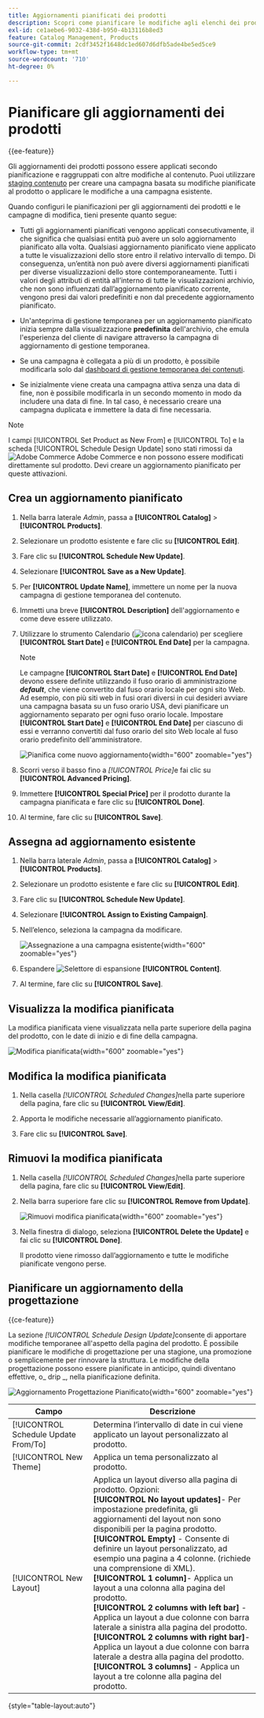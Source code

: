 ```yaml
---
title: Aggiornamenti pianificati dei prodotti
description: Scopri come pianificare le modifiche agli elenchi dei prodotti per supportare campagne e programmi promozionali.
exl-id: ce1aebe6-9032-438d-b950-4b13116b8ed3
feature: Catalog Management, Products
source-git-commit: 2cdf3452f1648dc1ed607d6dfb5ade4be5ed5ce9
workflow-type: tm+mt
source-wordcount: '710'
ht-degree: 0%

---
```


# Pianificare gli aggiornamenti dei prodotti

{{ee-feature}}

Gli aggiornamenti dei prodotti possono essere applicati secondo pianificazione e raggruppati con altre modifiche al contenuto. Puoi utilizzare [staging contenuto](../content-design/content-staging.md) per creare una campagna basata su modifiche pianificate al prodotto o applicare le modifiche a una campagna esistente.

Quando configuri le pianificazioni per gli aggiornamenti dei prodotti e le campagne di modifica, tieni presente quanto segue:

- Tutti gli aggiornamenti pianificati vengono applicati consecutivamente, il che significa che qualsiasi entità può avere un solo aggiornamento pianificato alla volta. Qualsiasi aggiornamento pianificato viene applicato a tutte le visualizzazioni dello store entro il relativo intervallo di tempo. Di conseguenza, un’entità non può avere diversi aggiornamenti pianificati per diverse visualizzazioni dello store contemporaneamente. Tutti i valori degli attributi di entità all’interno di tutte le visualizzazioni archivio, che non sono influenzati dall’aggiornamento pianificato corrente, vengono presi dai valori predefiniti e non dal precedente aggiornamento pianificato.

- Un&#39;anteprima di gestione temporanea per un aggiornamento pianificato inizia sempre dalla visualizzazione **predefinita** dell&#39;archivio, che emula l&#39;esperienza del cliente di navigare attraverso la campagna di aggiornamento di gestione temporanea.

- Se una campagna è collegata a più di un prodotto, è possibile modificarla solo dal [dashboard di gestione temporanea dei contenuti](../content-design/content-staging-dashboard.md).

- Se inizialmente viene creata una campagna attiva senza una data di fine, non è possibile modificarla in un secondo momento in modo da includere una data di fine. In tal caso, è necessario creare una campagna duplicata e immettere la data di fine necessaria.


>[!NOTE]
>
>I campi [!UICONTROL Set Product as New From] e [!UICONTROL To] e la scheda [!UICONTROL Schedule Design Update] sono stati rimossi da ![Adobe Commerce](../assets/adobe-logo.svg) Adobe Commerce e non possono essere modificati direttamente sul prodotto. Devi creare un aggiornamento pianificato per queste attivazioni.

## Crea un aggiornamento pianificato

1. Nella barra laterale _Admin_, passa a **[!UICONTROL Catalog]** > **[!UICONTROL Products]**.

1. Selezionare un prodotto esistente e fare clic su **[!UICONTROL Edit]**.

1. Fare clic su **[!UICONTROL Schedule New Update]**.

1. Selezionare **[!UICONTROL Save as a New Update]**.

1. Per **[!UICONTROL Update Name]**, immettere un nome per la nuova campagna di gestione temporanea del contenuto.

1. Immetti una breve **[!UICONTROL Description]** dell&#39;aggiornamento e come deve essere utilizzato.

1. Utilizzare lo strumento Calendario (![icona calendario](../assets/icon-calendar.png)) per scegliere **[!UICONTROL Start Date]** e **[!UICONTROL End Date]** per la campagna.

   >[!NOTE]
   >
   >Le campagne **[!UICONTROL Start Date]** e **[!UICONTROL End Date]** devono essere definite utilizzando il fuso orario di amministrazione **_default_**, che viene convertito dal fuso orario locale per ogni sito Web. Ad esempio, con più siti web in fusi orari diversi in cui desideri avviare una campagna basata su un fuso orario USA, devi pianificare un aggiornamento separato per ogni fuso orario locale. Impostare **[!UICONTROL Start Date]** e **[!UICONTROL End Date]** per ciascuno di essi e verranno convertiti dal fuso orario del sito Web locale al fuso orario predefinito dell&#39;amministratore.

   ![Pianifica come nuovo aggiornamento](./assets/product-schedule-as-new.png){width="600" zoomable="yes"}

1. Scorri verso il basso fino a _[!UICONTROL Price]_&#x200B;e fai clic su **[!UICONTROL Advanced Pricing]**.

1. Immettere **[!UICONTROL Special Price]** per il prodotto durante la campagna pianificata e fare clic su **[!UICONTROL Done]**.

1. Al termine, fare clic su **[!UICONTROL Save]**.

## Assegna ad aggiornamento esistente

1. Nella barra laterale _Admin_, passa a **[!UICONTROL Catalog]** > **[!UICONTROL Products]**.

1. Selezionare un prodotto esistente e fare clic su **[!UICONTROL Edit]**.

1. Fare clic su **[!UICONTROL Schedule New Update]**.

1. Selezionare **[!UICONTROL Assign to Existing Campaign]**.

1. Nell’elenco, seleziona la campagna da modificare.

   ![Assegnazione a una campagna esistente](./assets/scheduled-changes-assign-to-existing-campaign.png){width="600" zoomable="yes"}

1. Espandere ![Selettore di espansione](../assets/icon-display-expand.png) **[!UICONTROL Content]**.

1. Al termine, fare clic su **[!UICONTROL Save]**.

## Visualizza la modifica pianificata

La modifica pianificata viene visualizzata nella parte superiore della pagina del prodotto, con le date di inizio e di fine della campagna.

![Modifica pianificata](./assets/view-product-scheduled-changes.png){width="600" zoomable="yes"}

## Modifica la modifica pianificata

1. Nella casella _[!UICONTROL Scheduled Changes]_&#x200B;nella parte superiore della pagina, fare clic su **[!UICONTROL View/Edit]**.

1. Apporta le modifiche necessarie all’aggiornamento pianificato.

1. Fare clic su **[!UICONTROL Save]**.

## Rimuovi la modifica pianificata

1. Nella casella _[!UICONTROL Scheduled Changes]_&#x200B;nella parte superiore della pagina, fare clic su **[!UICONTROL View/Edit]**.

1. Nella barra superiore fare clic su **[!UICONTROL Remove from Update]**.

   ![Rimuovi modifica pianificata](./assets/remove-product-scheduled-changes.png){width="600" zoomable="yes"}

1. Nella finestra di dialogo, seleziona **[!UICONTROL Delete the Update]** e fai clic su **[!UICONTROL Done]**.

   Il prodotto viene rimosso dall’aggiornamento e tutte le modifiche pianificate vengono perse.

## Pianificare un aggiornamento della progettazione

{{ce-feature}}

La sezione _[!UICONTROL Schedule Design Update]_&#x200B;consente di apportare modifiche temporanee all&#39;aspetto della pagina del prodotto. È possibile pianificare le modifiche di progettazione per una stagione, una promozione o semplicemente per rinnovare la struttura. Le modifiche della progettazione possono essere pianificate in anticipo, quindi diventano effettive, o_ drip _, nella pianificazione definita.

![Aggiornamento Progettazione Pianificato](./assets/product-design-update-scheduled-ce.png){width="600" zoomable="yes"}


| Campo | Descrizione |
|--- |--- |
| [!UICONTROL Schedule Update From/To] | Determina l’intervallo di date in cui viene applicato un layout personalizzato al prodotto. |
| [!UICONTROL New Theme] | Applica un tema personalizzato al prodotto. |
| [!UICONTROL New Layout] | Applica un layout diverso alla pagina di prodotto. Opzioni: <br/>**[!UICONTROL No layout updates]**- Per impostazione predefinita, gli aggiornamenti del layout non sono disponibili per la pagina prodotto.<br/>**[!UICONTROL Empty]** - Consente di definire un layout personalizzato, ad esempio una pagina a 4 colonne. (richiede una comprensione di XML). <br/>**[!UICONTROL 1 column]**- Applica un layout a una colonna alla pagina del prodotto.<br/>**[!UICONTROL 2 columns with left bar]** - Applica un layout a due colonne con barra laterale a sinistra alla pagina del prodotto. <br/>**[!UICONTROL 2 columns with right bar]**- Applica un layout a due colonne con barra laterale a destra alla pagina del prodotto.<br/>**[!UICONTROL 3 columns]** - Applica un layout a tre colonne alla pagina del prodotto. |

{style="table-layout:auto"}
